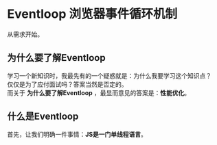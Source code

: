 # Eventloop 浏览器事件循环机制
从需求开始。
## 为什么要了解Eventloop
学习一个新知识时，我最先有的一个疑惑就是：为什么我要学习这个知识点？  
仅仅是为了应付面试吗？答案当然是否定的。  
而关于 **为什么要了解Eventloop** ，最显而意见的答案是：**性能优化**。

## 什么是Eventloop  
首先，让我们明确一件事情：**JS是一门单线程语言**。
